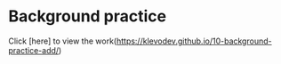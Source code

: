 # Background practice

Сlick [here] to view the work(https://klevodev.github.io/10-background-practice-add/)

